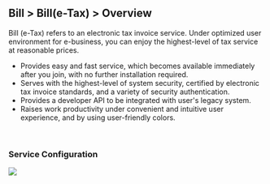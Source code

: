 ## Bill > Bill(e-Tax) > Overview 

Bill (e-Tax) refers to an electronic tax invoice service. 
Under optimized user environment for e-business, you can enjoy the highest-level of tax service at reasonable prices. 

* Provides easy and fast service, which becomes available immediately after you join, with no further installation required. 
* Serves with the highest-level of system security, certified by electronic tax invoice standards, and a variety of security authentication. 
* Provides a developer API to be integrated with user's legacy system.  
* Raises work productivity under convenient and intuitive user experience, and by using user-friendly colors.  

<br/>

### Service Configuration 
![](http://static.toastoven.net/prod_toastbill/Bill(e-Tax)_overview01_en.png)